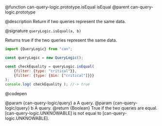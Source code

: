 @function can-query-logic.prototype.isEqual isEqual
@parent can-query-logic.prototype

@description Return if two queries represent the same data.

@signature `queryLogic.isEqual(a, b)`

  Returns true if the two queries represent the same data.

  ```js
  import {QueryLogic} from "can";
  
  const queryLogic = new QueryLogic();

  const checkEquality = queryLogic.isEqual(
      {filter: {type: "critical"}},
      {filter: {type: {$in: ["critical"]}}}
  );
  console.log( checkEquality ); //-> true
  ```
  @codepen

  @param  {can-query-logic/query} a A query.
  @param  {can-query-logic/query} b A query.
  @return {Boolean} True if the two queries are equal. [can-query-logic.UNKNOWABLE]
    is not equal to [can-query-logic.UNKNOWABLE].
